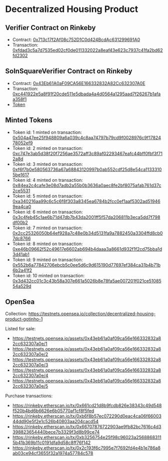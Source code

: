 # Decentralized Housing Product

## Verifier Contract on Rinkeby

* Contract: [0x713c17f2Af08c752D1C0d424BcdAc631299691A0](https://rinkeby.etherscan.io/address/0x713c17f2Af08c752D1C0d424BcdAc631299691A0)
* Transaction: [0xfdad3c5a7d7535ed02cf0de011332022a8eaf43e623c7937c41fa2bd62fd2302](https://rinkeby.etherscan.io/tx/0xfdad3c5a7d7535ed02cf0de011332022a8eaf43e623c7937c41fa2bd62fd2302)

## SolnSquareVerifier Contract on Rinkeby

* Contract: [0x43Eb61A0aF09CA56E166332832A82Cc632307A0E](https://rinkeby.etherscan.io/address/0x43Eb61A0aF09CA56E166332832A82Cc632307A0E)
* Transaction: [0xc441922e5a8f91f20cde511e5dbada4a4d0564a1295aad7f26267b1afaa358f1](https://rinkeby.etherscan.io/tx/0xc441922e5a8f91f20cde511e5dbada4a4d0564a1295aad7f26267b1afaa358f1)
* [Token](https://rinkeby.etherscan.io/token/0x43Eb61A0aF09CA56E166332832A82Cc632307A0E)

## Minted Tokens

* Token id: 1 minted on transaction: [0x504a47ee25f948809a6a039c4c8aa74797b79cd9f0028976c9f1782478052ef9](https://rinkeby.etherscan.io/tx/0x504a47ee25f948809a6a039c4c8aa74797b79cd9f0028976c9f1782478052ef9)
* Token id: 2 minted on transaction: [0xc747e3ab5d38f20f7256ae3572aff3c89af02293467eafc44bff0fbf3f712a8d](https://rinkeby.etherscan.io/tx/0xc747e3ab5d38f20f7256ae3572aff3c89af02293467eafc44bff0fbf3f712a8d)
* Token id: 3 minted on transaction: [0xf6f7b0e580563736a67a68843120997b0ab552cdf25d8e54ca11333105be1617](https://rinkeby.etherscan.io/tx/0xf6f7b0e580563736a67a68843120997b0ab552cdf25d8e54ca11333105be1617)
* Token id: 4 minted on transaction: [0x84ea2c4cafe3e08d7adb2a55b0b3636a0aec8fe2bf8075afab761d37c2ce5531](https://rinkeby.etherscan.io/tx/0x84ea2c4cafe3e08d7adb2a55b0b3636a0aec8fe2bf8075afab761d37c2ce5531)
* Token id: 5 minted on transaction: [0xa340216aa99c6c5c6f8f303a8345ea6784b2fcc0ef1aaf5302ad519469ea4ca0](https://rinkeby.etherscan.io/tx/0xa340216aa99c6c5c6f8f303a8345ea6784b2fcc0ef1aaf5302ad519469ea4ca0)
* Token id: 6 minted on transaction: [0x3c4feb45c1ae6b71d47db7b43da2001ff5f57da206811b3eca5dd7f798df00b2](https://rinkeby.etherscan.io/tx/0x3c4feb45c1ae6b71d47db7b43da2001ff5f57da206811b3eca5dd7f798df00b2)
* Token id: 7 minted on transaction: [0x2cc25326050b64ef928a7c48e0b34d5131fa9a7882450a3304ffd8cb07dc8766](https://rinkeby.etherscan.io/tx/0x2cc25326050b64ef928a7c48e0b34d5131fa9a7882450a3304ffd8cb07dc8766)
* Token id: 8 minted on transaction: [0xe46b09662f52c49617e6602ab694b4daaa3a8661d932f1f2cd75bba1d3d41ab1](https://rinkeby.etherscan.io/tx/0xe46b09662f52c49617e6602ab694b4daaa3a8661d932f1f2cd75bba1d3d41ab1)
* Token id: 9 minted on transaction: [0x552b6a77842706ebcb5c0ee5d6c9d615190d77697ef384ca31b4b71b6b2a41f2](https://rinkeby.etherscan.io/tx/0x552b6a77842706ebcb5c0ee5d6c9d615190d77697ef384ca31b4b71b6b2a41f2)
* Token id: 10 minted on transaction: [0x3d432cc01c3c43b58a307e661a5026b8e78fa5ae007201f021ce5108554a529d](https://rinkeby.etherscan.io/tx/0x3d432cc01c3c43b58a307e661a5026b8e78fa5ae007201f021ce5108554a529d)

## OpenSea

Collection: https://testnets.opensea.io/collection/decentralized-housing-product-gotinho-1

Listed for sale:
* https://testnets.opensea.io/assets/0x43eb61a0af09ca56e166332832a82cc632307a0e/1
* https://testnets.opensea.io/assets/0x43eb61a0af09ca56e166332832a82cc632307a0e/2
* https://testnets.opensea.io/assets/0x43eb61a0af09ca56e166332832a82cc632307a0e/3
* https://testnets.opensea.io/assets/0x43eb61a0af09ca56e166332832a82cc632307a0e/4
* https://testnets.opensea.io/assets/0x43eb61a0af09ca56e166332832a82cc632307a0e/5

Purchase transactions:
* https://rinkeby.etherscan.io/tx/0x661cd21d8b9fcdb826e38343c49d548f520b4bd6b6626e6b05770af1cf8f5fed
* https://rinkeby.etherscan.io/tx/0xb6f8b57ec072290d0eac4ca06f6600344dd90e5f2e1c526b40803aa204cacd54
* https://rinkeby.etherscan.io/tx/0x66707876722903ae9fb82bc7616c4d3398823654440bece7b3329f3d8b99ce74
* https://rinkeby.etherscan.io/tx/0xb3256754e25f98c96023a25688683115b41b369b11c0191dfa9d58c8ff76f142
* https://rinkeby.etherscan.io/tx/0x2c193f6c7995e7f7692fd4e4b1e786a8ab03ce94cf3655f32a1974a57784c578

